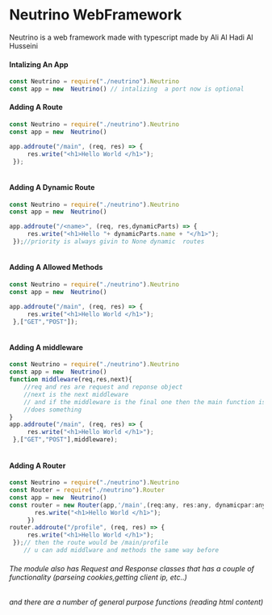 # Neutrino WebFramework
Neutrino is a web framework made with typescript made by Ali Al Hadi Al Husseini

#### Intalizing An App 
```javascript
const Neutrino = require("./neutrino").Neutrino
const app = new  Neutrino() // intalizing  a port now is optional
```
#### Adding A Route
```javascript
const Neutrino = require("./neutrino").Neutrino
const app = new  Neutrino()

app.addroute("/main", (req, res) => {
     res.write("<h1>Hello World </h1>");
 });
 
```
#### Adding A Dynamic Route
```javascript
const Neutrino = require("./neutrino").Neutrino
const app = new  Neutrino()

app.addroute("/<name>", (req, res,dynamicParts) => {
     res.write("<h1>Hello "+ dynamicParts.name + "</h1>");
 });//priority is always givin to None dynamic  routes
    
```
#### Adding A Allowed Methods
```javascript
const Neutrino = require("./neutrino").Neutrino
const app = new  Neutrino()

app.addroute("/main", (req, res) => {
     res.write("<h1>Hello World </h1>");
 },["GET","POST"]);
 
```
#### Adding A middleware
```javascript
const Neutrino = require("./neutrino").Neutrino
const app = new  Neutrino()
function middleware(req,res,next){
    //req and res are request and reponse object 
    //next is the next middleware
    // and if the middleware is the final one then the main function is next
    //does something
}
app.addroute("/main", (req, res) => {
     res.write("<h1>Hello World </h1>");
 },["GET","POST"],middleware);
 
```

#### Adding A Router
```javascript
const Neutrino = require("./neutrino").Neutrino
const Router = require("./neutrino").Router
const app = new  Neutrino()
const router = new Router(app,'/main',(req:any, res:any, dynamicpar:any) => {
       res.write("<h1>Hello World </h1>");
     })
router.addroute("/profile", (req, res) => {
     res.write("<h1>Hello World </h1>");
 });// then the route would be /main/profile
    // u can add middlware and methods the same way before
 ```
 ###### The module also has Request and Response classes that has a couple of functionality (parseing cookies,getting client ip, etc..)
 ###### and there are a number of general purpose functions  (reading html content)
 
 
